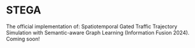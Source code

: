 # STEGA

The official implementation of: Spatiotemporal Gated Traffic Trajectory Simulation with Semantic-aware Graph Learning (Information Fusion 2024). Coming soon!

